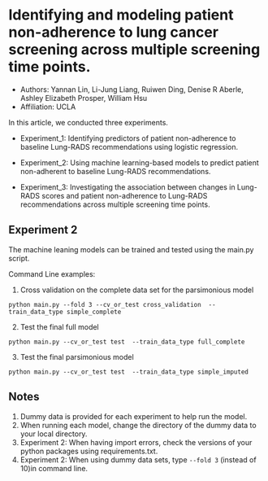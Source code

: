 # Identifying and modeling patient non-adherence to lung cancer screening across multiple screening time points.
*  Authors: Yannan Lin, Li-Jung Liang, Ruiwen Ding, Denise R Aberle, Ashley Elizabeth Prosper, William Hsu
* Affiliation: UCLA

In this article, we conducted three experiments.

* Experiment_1: Identifying predictors of patient non-adherence to baseline Lung-RADS recommendations using logistic regression.

* Experiment_2: Using machine learning-based models to predict patient non-adherent to baseline Lung-RADS recommendations.

* Experiment_3: Investigating the association between changes in Lung-RADS scores and patient non-adherence to Lung-RADS recommendations across multiple screening time points.

## Experiment 2 ##
The machine leaning models can be trained and tested using the main.py script.

Command Line examples:
1. Cross validation on the complete data set for the parsimonious model

`python main.py --fold 3 --cv_or_test cross_validation  --train_data_type simple_complete`

2. Test the final full model

`python main.py --cv_or_test test  --train_data_type full_complete
`

3. Test the final parsimonious model

`python main.py --cv_or_test test  --train_data_type simple_imputed
`

## Notes ##
1. Dummy data is provided for each experiment to help run the model.
2. When running each model, change the directory of the dummy data to your local directory.
3. Experiment 2: When having import errors, check the versions of your python packages using requirements.txt.
4. Experiment 2: When using dummy data sets, type `--fold 3` (instead of 10)in command line.
